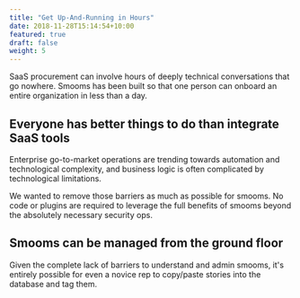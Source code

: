 ```yaml
---
title: "Get Up-And-Running in Hours"
date: 2018-11-28T15:14:54+10:00
featured: true
draft: false
weight: 5
---
```


SaaS procurement can involve hours of deeply technical conversations that go nowhere. Smooms has been built so that one person can onboard an entire organization in less than a day.

## Everyone has better things to do than integrate SaaS tools

Enterprise go-to-market operations are trending towards automation and technological complexity, and business logic is often complicated by technological limitations. 

We wanted to remove those barriers as much as possible for smooms. No code or plugins are required to leverage the full benefits of smooms beyond the absolutely necessary security ops. 

## Smooms can be managed from the ground floor

Given the complete lack of barriers to understand and admin smooms, it's entirely possible for even a novice rep to copy/paste stories into the database and tag them. 
